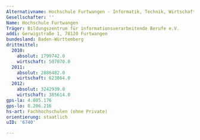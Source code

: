 ```yaml
---
Alternativname: Hochschule Furtwangen - Informatik, Technik, Wirtschaft, Medien, Gesundheit
Gesellschafter: ''
Name: Hochschule Furtwangen
Träger: Bildungszentrum für informationsverarbeitende Berufe e.V.
addi: Gerwigstraße 1, 78120 Furtwangen
bundesland: Baden-Württemberg
drittmittel:
  2010:
    absolut: 1799742.0
    wirtschaft: 507070.0
  2011:
    absolut: 2886482.0
    wirtschaft: 623864.0
  2012:
    absolut: 3242939.0
    wirtschaft: 385614.0
gps-la: 4.805.176
gps-lo: 8.206.216
hs-art: Fachhochschulen (ohne Private)
orientierung: staatlich
uID: '6740'

---
```


